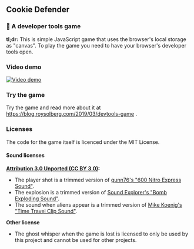 ## Cookie Defender
### 🍪 A developer tools game ##
**tl;dr:** This is simple JavaScript game that uses the browser's local storage as "canvas". To play the game you need to have your browser's developer tools open.

### Video demo
[![Video demo](https://img.youtube.com/vi/qjb7ABrlHow/0.jpg)](https://www.youtube.com/watch?v=qjb7ABrlHow)

### Try the game
Try the game and read more about it at https://blog.roysolberg.com/2019/03/devtools-game .

### Licenses
The code for the game itself is licenced under the MIT License.

#### Sound licenses
**[Attribution 3.0 Unported (CC BY 3.0)](https://creativecommons.org/licenses/by/3.0/legalcode):**  
- The player shot is a trimmed version of [gunn76's "600 Nitro Express Sound"](http://soundbible.com/1593-600-Nitro-Express.html).
- The explosion is a trimmed version of [Sound Explorer's "Bomb Exploding Sound"](http://soundbible.com/1986-Bomb-Exploding.html).
- The sound when aliens appear is a trimmed version of [Mike Koenig's "Time Travel Clip Sound"](http://soundbible.com/109-Time-Travel-Clip.html).

**Other license**
- The ghost whisper when the game is lost is licensed to only be used by this project and cannot be used for other projects.
